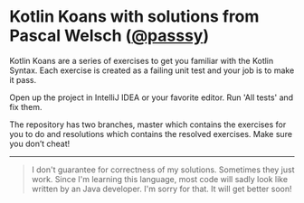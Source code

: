 Kotlin Koans with solutions from Pascal Welsch ([@passsy](https://github.com/passsy))
============================================================

Kotlin Koans are a series of exercises to get you familiar with the Kotlin Syntax. 
Each exercise is created as a failing unit test and your job is to make it pass. 

Open up the project in IntelliJ IDEA or your favorite editor. 
Run 'All tests' and fix them.

The repository has two branches, master which contains the exercises for you to do and resolutions which contains the resolved exercises. 
Make sure you don’t cheat!

_____

> I don't guarantee for correctness of my solutions. Sometimes they just work. Since I'm learning this language, most code will sadly look like written by an Java developer. I'm sorry for that. It will get better soon!